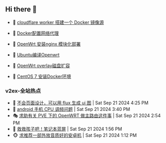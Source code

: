 ## Hi there 👋

<!--
**dkyg666/dkyg666** is a ✨ _special_ ✨ repository because its `README.md` (this file) appears on your GitHub profile.

Here are some ideas to get you started:

- 🔭 I’m currently working on ...
- 🌱 I’m currently learning ...
- 👯 I’m looking to collaborate on ...
- 🤔 I’m looking for help with ...
- 💬 Ask me about ...
- 📫 How to reach me: ...
- 😄 Pronouns: ...
- ⚡ Fun fact: ...
-->

<!-- BLOG-POST-LIST:START -->
- 🦩 [cloudflare worker 搭建一个 Docker 镜像源](http://blog.1996099.xyz/archives/cloudflare-worker-da-jian-yi-ge-docker-jing-xiang-zhan) 

- 🚦 [Docker配置网络代理](http://blog.1996099.xyz/archives/dockerpei-zhi-wang-luo-dai-li) 

- 🫶 [OpenWrt 安装nginx 模块化部署](http://blog.1996099.xyz/archives/openwrt-an-zhuang-nginx-mo-kuai-hua-bu-shu) 

- 🦄 [Ubuntu编译Openwrt](http://blog.1996099.xyz/archives/ubuntuzi-bian-yi-openwrt) 

- 🐻 [OpenWrt overlay磁盘扩容](http://blog.1996099.xyz/archives/openwrt-overlay) 

- 🤖 [CentOS 7 安装Docker环境](http://blog.1996099.xyz/archives/centos-docker) 
<!-- BLOG-POST-LIST:END -->

### v2ex-全站热点
<!-- v2ex:START -->
- 🥸 [不会页面设计，可以用 flux 生成 ui 图](https://www.v2ex.com/t/1074731#reply0) | Sat Sep 21 2024 4:25 PM
- 🤗 [android 手机 CPU 调频问题](https://www.v2ex.com/t/1074723#reply0) | Sat Sep 21 2024 3:40 PM
- 🎭 [求助有关 PVE 下的 OpenWRT 做主路由这件事](https://www.v2ex.com/t/1074716#reply6) | Sat Sep 21 2024 2:54 PM
- 🥷 [救救孩子吧！笔记本蓝屏](https://www.v2ex.com/t/1074702#reply1) | Sat Sep 21 2024 1:56 PM
- 🐵 [求推荐一部外放音质好的安卓机](https://www.v2ex.com/t/1074693#reply3) | Sat Sep 21 2024 1:12 PM<!-- v2ex:END -->


